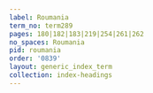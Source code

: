 ```yaml
---
label: Roumania
term_no: term289
pages: 180|182|183|219|254|261|262
no_spaces: Roumania
pid: roumania
order: '0839'
layout: generic_index_term
collection: index-headings
---
```

